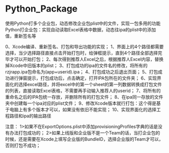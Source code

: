 # Python_Package
使用Python打多个企业包，动态修改企业包plist中的文件，实现一包多用的功能
Python打企业包：实现自动读取Excel表格中数据，动态往ipa的plist中的添加值，重新签名等

0、Xcode编译、重新签名、打包和导出功能的实现；
1、界面上的4个路径都需要选择，当少选择路径直接点击开始打包时，给弹框提示，直到4个路径全部选择完毕才可以开始打包；
2、每次得到推荐人Excel之后，根据推荐人Excel内容，替换掉Xcode中旧版本的plist；
3、打包成功的ipa的文件名的修改，将所有的rzjrapp.ipa包命名为(app+userid).ipa；
4、打包成功之后退出页面；
5、打包成功进行弹窗提示，打包成功后，点击确定，打开IPA包所在的文件夹；
6、实现界面化的选择excel路径，并将excel中的第一个sheet的第一列数据转换成打包文件的列表，直接读取Excel表格，不需要再手动输入推荐人的userid；
7、将所有的重命名之后的IPA包统一存放，并删除所有的打包文件；
8、在ipa同一存放的文件夹中创建每一个ipa对应的plist文件；
9、修改Xcode版本就行打包：这个得是基于电脑上有多个版本才可以，如果没有依旧不能实现；
10、实现界面化的选择工程路径和ipa的输出路径

注意：
1>如果不在ExportOptions.plist中添加provisioningProfiles字典的话是没有办法打包成功的；
2>如果上线版和企业版不是一个Team的话，当打企业包的时候，还是需要在Xcode上填写企业版的BundleID，选择企业版的Team才可以，否则打包不成功；

